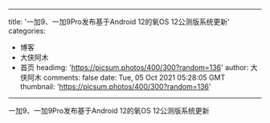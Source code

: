 
---
title: '一加9、一加9Pro发布基于Android 12的氧OS 12公测版系统更新'
categories: 
 - 博客
 - 大侠阿木
 - 首页
headimg: 'https://picsum.photos/400/300?random=136'
author: 大侠阿木
comments: false
date: Tue, 05 Oct 2021 05:28:05 GMT
thumbnail: 'https://picsum.photos/400/300?random=136'
---

<div>   
一加9、一加9Pro发布基于Android 12的氧OS 12公测版系统更新  
</div>
            